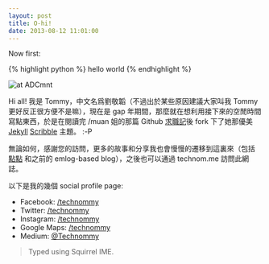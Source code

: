 ```yaml
---
layout: post
title: O-hi!
date: 2013-08-12 11:01:00
---
```


Now first: 

{% highlight python %}
hello world
{% endhighlight %}

![at ADCmnt](https://photos-4.dropbox.com/t/0/AAD5oN61txg18kq0e-IiMoCBK_Rrmq2JsxvsiWo21jciPA/12/76860641/jpeg/1024x768/3/1380272400/0/2/about-ohi.jpg/GM1P4eXcueUvDt41NQHtbwFdsNM9GtapWUVkFiI1ZjA)

Hi all! 我是 Tommy，中文名爲劉敬韜（不過出於某些原因建議大家叫我 Tommy 更好反正很方便不是嘛），現在是 gap 年期間，那麼就在想利用接下來的空閒時間寫點東西，於是在閱讀完 /muan 姐的那篇 Github [求職記](http://muan.co/2013/07/24/github-hiring-story)後 fork 下了她那優美 [Jekyll](http://jekyllrb.com/) [Scribble](http://scribble.muan.co/2013/05/06/scribble-the-jekyll-theme/) 主題。 :-P

無論如何，感謝您的訪問，更多的故事和分享我也會慢慢的遷移到這裏來（包括 <a href="http://technologierblog.com" target="_blank">點點</a> 和之前的 emlog-based blog），之後也可以通過 technom.me 訪問此網誌。

以下是我的幾個 social profile page:

* Facebook: [/technommy](https://facebook.com/technommy)
* Twitter: [/technommy](https://twitter.com/technommy)
* Instagram: [/technommy](http://instagram.com/technommy)
* Google Maps: [/technommy](https://www.google.com/maps/views/profile/113409525993427692733?gl=us&hl=en-us)
* Medium: [@Technommy](https://medium.com/@technommy)

> Typed using Squirrel IME.
